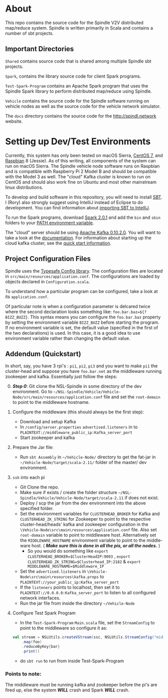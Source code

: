 # About

This repo contains the source code for the Spindle V2V distributed map/reduce system.
Spindle is written primarily in Scala and contains a number of sbt projects.

## Important Directories

`Shared` contains source code that is shared among multiple Spindle sbt projects.

`Spark`, contains the library source code for client Spark programs.

`Test-Spark-Program` contains an Apache Spark program that uses the Spindle Spark library to perform distributed map/reduce using Spindle.

`Vehicle` contains the source code for the Spindle software running on vehicle nodes as well as the source code for the vehicle network simulator.

The `docs` directory contains the source code for the <http://spindl.network> website.

# Setting up Dev/Test Environments

Currently, this system has only been tested on macOS Sierra, [CentOS 7](https://wiki.centos.org/Download), and [Raspbian](https://www.raspberrypi.org/downloads/raspbian/) 8 (Jessie).
As of this writing, all components of the system can run on macOS Sierra.
The Spindle vehicle node software runs on Raspbian and is compatible with Raspberry Pi 2 Model B and should be compatible with the Model 3 as well.
The "cloud" Kafka cluster is known to run on CentOS and should also work fine on Ubuntu and most other mainstream linux distributions.

To develop and build software in this repository, you will need to install [SBT](http://www.scala-sbt.org/0.13/docs/Setup.html).
I (Rory) also strongly suggest using IntelliJ instead of Eclipse to do development.
You can find information about [importing SBT to IntelliJ](https://www.jetbrains.com/help/idea/2017.1/getting-started-with-sbt.html#import_project).

To run the Spark programs, download [Spark 2.0.1](http://spark.apache.org/releases/spark-release-2-0-1.html) and add the `bin` and `sbin` folders to your [PATH environment variable](https://superuser.com/questions/284342/what-are-path-and-other-environment-variables-and-how-can-i-set-or-use-them).

The "cloud" server should be using [Apache Kafka 0.10.2.0](https://www.apache.org/dyn/closer.cgi?path=/kafka/0.10.2.0/kafka-0.10.2.0-src.tgz).
You will want to take a look at the [documentation](https://kafka.apache.org/0102/documentation.html).
For information about starting up the cloud kafka cluster, see the [quick start information](https://kafka.apache.org/0102/documentation.html#quickstart).

## Project Configuration Files

Spindle uses the [Typesafe Config library](https://github.com/typesafehub/config).
The configuration files are located in `src/main/resources/application.conf`.
The configurations are loaded by objects declared in `Configuration.scala`.

To understand how a particular program can be configured, take a look at its `application.conf`.

Of particular note is when a configuration parameter is delcared twice where the second declaration looks something like: `foo.bar.baz=${?BIZZ_BUZZ}`.
This syntax means you can configure the `foo.bar.baz` property by setting the environment variable `BIZZ_BUZZ` before starting the program.
If no environment variable is set, the default value (specified in the first of the two declarations) is used.
In this case, it is a good idea to use environment variable rather than changing the default value.

## Addendum (Quickstart)

In short, say, you have 3 rpi's : `pi1`, `pi2`, `pi3` and you want to make `pi1` the cluster-head and suppose you have `foo.bar.net` as the middleware running zookeeper and kafka. Essentially just follow the steps:

0. ***Step 0***: Git clone the NSL-Spindle in some directory of the dev environment. 
Go to `~/NSL-Spindle/Vehicle/Vehicle-Node/src/main/resources/application.conf` file and set the `root-domain` to point to the middleware hostname. 

1. Configure the middleware (this should always be the first step):
	+ Download and setup Kafka
	+ In `/config/server.properties`  `advertised.listeners` in  to `PLAINTEXT://middleware_public_ip:Kafka_server_port`
	+ Start zookeeper and kafka

2. Prepare the Jar file:
	+	Run `sbt Assembly` in `~/Vehicle-Node/` directory to get the fat-jar in `~/Vehicle-Node/target/scala-2.11/` folder of the master/ dev environment.

2. `ssh` into each pi
	+ Git Clone the repo.
	+ Make sure if exists / create the folder structure `~/NSL-Spindle/Vehicle/Vehicle-Node/target/scala-2.11` if does not exist.
	+ Deploy / scp the jar from the dev environment into the above specified folder.
	+ Set the environment variables for `CLUSTERHEAD_BROKER` for Kafka and `CLUSTERHEAD_ZK_STRING` for Zookeeper to point to the respective cluster-head/heads' kafka and zookeeper configuration in the `\Vehicle-Node\src\main\resources\application.conf` file. Also set `root-domain` variable to point to middleware host. Alternatively set the `MIDDLEWARE_HOSTNAME` environment variable to point to the middle-ware host. ( ***Make sure this is done in all the pis, or all the nodes.*** )
		* So you would do something like `export CLUSTERHEAD_BROKER=$ClusterHeadIP:9093` , `export CLUSTERHEAD_ZK_STRING=$Clusterhead_IP:2182` & `export MIDDLEWARE_HOSTNAME=$Middleware_IP`
	+ Set the `advertised.listeners` in `\Vehicle-Node\src\main\resources\kafka.props` to `PLAINTEXT://your_public_ip:Kafka_server_port`
	+ If the `listeners` points to localhost, then set it to `PLAINTEXT://0.0.0.0:Kafka_server_port` to listen to all configured network interfaces.
	+ Run the jar file from inside the directory `~/Vehicle-Node`

3. Configure Test Spark Program
	+ In the `Test-Spark-Program`  `Main.scala` file, set the `StreamConfig` to point to the middleware so configure it as:

	```scala
	val stream = NSLUtils.createVStream(ssc, NSLUtils.StreamConfig("middleware_public_ip:zk_port", "middleware_public_ip:kafka_port", TOPIC), new MockQueryUidGenerator)
		.map(foo)
		.reduceByKey{bar}
		.print()
	```
    + do `sbt run` to run from inside Test-Spark-Program

### Points to note:
The middleware must be running kafka and zookeeper before the pi's are fired up, else the system ***WILL*** crash and Spark ***WILL*** crash.
